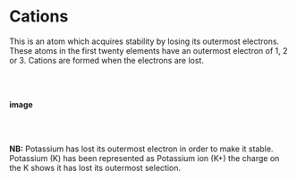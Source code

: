 # Cations

This is an atom which acquires stability by losing its outermost electrons. These atoms in the first twenty elements have an outermost electron of 1, 2 or 3. Cations are formed when the electrons are lost.


<br>
<br>

**image**


<br>
<br>

**NB:** Potassium has lost its outermost electron in order to make it stable. Potassium (K) has been represented as Potassium ion (K+) the charge on the K shows it has lost its outermost selection.


